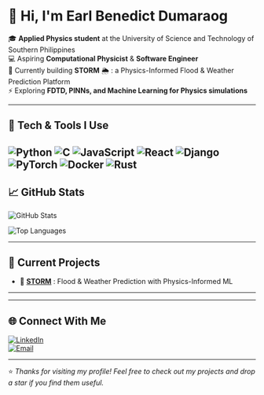 # 👋 Hi, I'm Earl Benedict Dumaraog  

🎓 **Applied Physics student** at the University of Science and Technology of Southern Philippines  
💻 Aspiring **Computational Physicist** & **Software Engineer**  
🌊 Currently building **STORM** 🌦️ : a Physics-Informed Flood & Weather Prediction Platform  
⚡ Exploring **FDTD, PINNs, and Machine Learning for Physics simulations**  

---

## 🔧 Tech & Tools I Use
![Python](https://img.shields.io/badge/-Python-3776AB?style=flat&logo=python&logoColor=white)
![C](https://img.shields.io/badge/-C-00599C?style=flat&logo=c&logoColor=white)
![JavaScript](https://img.shields.io/badge/-JavaScript-F7DF1E?style=flat&logo=javascript&logoColor=black)
![React](https://img.shields.io/badge/-React-61DAFB?style=flat&logo=react&logoColor=black)
![Django](https://img.shields.io/badge/-Django-092E20?style=flat&logo=django&logoColor=white)
![PyTorch](https://img.shields.io/badge/-PyTorch-EE4C2C?style=flat&logo=pytorch&logoColor=white)
![Docker](https://img.shields.io/badge/-Docker-2496ED?style=flat&logo=docker&logoColor=white)
![Rust](https://img.shields.io/badge/Rust-%23000000.svg?e&logo=rust&logoColor=white)
---

## 📈 GitHub Stats  
![GitHub Stats](https://github-readme-stats.vercel.app/api?username=earl706&show_icons=true&theme=tokyonight)  

![Top Languages](https://github-readme-stats.vercel.app/api/top-langs/?username=earl706&layout=compact&theme=tokyonight)  

---

## 🚀 Current Projects  
- 🌊 **[STORM](https://github.com/earl706/storm-admin-panel)** : Flood & Weather Prediction with Physics-Informed ML  

---

---

## 🌐 Connect With Me  
[![LinkedIn](https://img.shields.io/badge/-LinkedIn-0A66C2?style=flat&logo=linkedin&logoColor=white)](https://linkedin.com/in/earl-benedict-dumaraog-ab50b120b)  
[![Email](https://img.shields.io/badge/-Email-D14836?style=flat&logo=gmail&logoColor=white)](mailto:oneearl706@gmail.com)  

---

⭐ *Thanks for visiting my profile! Feel free to check out my projects and drop a star if you find them useful.*  
